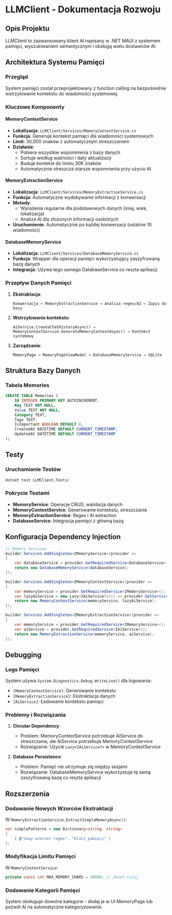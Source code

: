 # LLMClient - Dokumentacja Rozwoju

## Opis Projektu
LLMClient to zaawansowany klient AI napisany w .NET MAUI z systemem pamięci, wyszukiwaniem semantycznym i obsługą wielu dostawców AI.

## Architektura Systemu Pamięci

### Przegląd
System pamięci został przeprojektowany z function calling na bezpośrednie wstrzykiwanie kontekstu do wiadomości systemowej.

### Kluczowe Komponenty

#### MemoryContextService
- **Lokalizacja**: `LLMClient/Services/MemoryContextService.cs`
- **Funkcja**: Generuje kontekst pamięci dla wiadomości systemowych
- **Limit**: 30,000 znaków z automatycznym streszczaniem
- **Działanie**:
  - Pobiera wszystkie wspomnienia z bazy danych
  - Sortuje według ważności i daty aktualizacji
  - Buduje kontekst do limitu 30K znaków
  - Automatycznie streszcza starsze wspomnienia przy użyciu AI

#### MemoryExtractionService
- **Lokalizacja**: `LLMClient/Services/MemoryExtractionService.cs`
- **Funkcja**: Automatyczne wydobywanie informacji z konwersacji
- **Metody**:
  - Wyrażenia regularne dla podstawowych danych (imię, wiek, lokalizacja)
  - Analiza AI dla złożonych informacji osobistych
- **Uruchomienie**: Automatycznie po każdej konwersacji (ostatnie 10 wiadomości)

#### DatabaseMemoryService
- **Lokalizacja**: `LLMClient/Services/DatabaseMemoryService.cs`
- **Funkcja**: Wrapper dla operacji pamięci wykorzystujący zaszyfrowaną bazę danych
- **Integracja**: Używa tego samego DatabaseService co reszta aplikacji

### Przepływ Danych Pamięci

1. **Ekstraktacja**:
   ```
   Konwersacja → MemoryExtractionService → Analiza regex/AI → Zapis do bazy
   ```

2. **Wstrzykiwanie kontekstu**:
   ```
   AiService.CreateChatHistoryAsync() → MemoryContextService.GenerateMemoryContextAsync() → Kontekst systemowy
   ```

3. **Zarządzanie**:
   ```
   MemoryPage → MemoryPageViewModel → DatabaseMemoryService → SQLite
   ```

## Struktura Bazy Danych

### Tabela Memories
```sql
CREATE TABLE Memories (
    Id INTEGER PRIMARY KEY AUTOINCREMENT,
    Key TEXT NOT NULL,
    Value TEXT NOT NULL,
    Category TEXT,
    Tags TEXT,
    IsImportant BOOLEAN DEFAULT 0,
    CreatedAt DATETIME DEFAULT CURRENT_TIMESTAMP,
    UpdatedAt DATETIME DEFAULT CURRENT_TIMESTAMP
);
```

## Testy

### Uruchamianie Testów
```bash
dotnet test LLMClient.Tests/
```

### Pokrycie Testami
- **MemoryService**: Operacje CRUD, walidacja danych
- **MemoryContextService**: Generowanie kontekstu, streszczanie
- **MemoryExtractionService**: Regex i AI extraction
- **DatabaseService**: Integracja pamięci z główną bazą

## Konfiguracja Dependency Injection

```csharp
// Memory Services
builder.Services.AddSingleton<IMemoryService>(provider =>
{
    var databaseService = provider.GetRequiredService<DatabaseService>();
    return new DatabaseMemoryService(databaseService);
});

builder.Services.AddSingleton<IMemoryContextService>(provider =>
{
    var memoryService = provider.GetRequiredService<IMemoryService>();
    var lazyAiService = new Lazy<IAiService?>(() => provider.GetService<IAiService>());
    return new MemoryContextService(memoryService, lazyAiService);
});

builder.Services.AddSingleton<IMemoryExtractionService>(provider =>
{
    var memoryService = provider.GetRequiredService<IMemoryService>();
    var aiService = provider.GetRequiredService<IAiService>();
    return new MemoryExtractionService(memoryService, aiService);
});
```

## Debugging

### Logs Pamięci
System używa `System.Diagnostics.Debug.WriteLine()` dla logowania:
- `[MemoryContextService]`: Generowanie kontekstu
- `[MemoryExtractionService]`: Ekstraktacja danych
- `[AiService]`: Ładowanie kontekstu pamięci

### Problemy i Rozwiązania

1. **Circular Dependency**: 
   - Problem: MemoryContextService potrzebuje AiService do streszczania, ale AiService potrzebuje MemoryContextService
   - Rozwiązanie: Użycie `Lazy<IAiService?>` w MemoryContextService

2. **Database Persistence**:
   - Problem: Pamięć nie utrzymuje się między sesjami
   - Rozwiązanie: DatabaseMemoryService wykorzystuje tę samą zaszyfrowaną bazę co reszta aplikacji

## Rozszerzenia

### Dodawanie Nowych Wzorców Ekstraktacji
W `MemoryExtractionService.ExtractSimpleMemoryAsync()`:

```csharp
var simplePatterns = new Dictionary<string, string>
{
    { @"nowy wzorzec regex", "klucz_pamięci" }
};
```

### Modyfikacja Limitu Pamięci
W `MemoryContextService`:
```csharp
private const int MAX_MEMORY_CHARS = 30000; // Zmień tutaj
```

### Dodawanie Kategorii Pamięci
System obsługuje dowolne kategorie - dodaj je w UI MemoryPage lub pozwól AI na automatyczne kategoryzowanie.